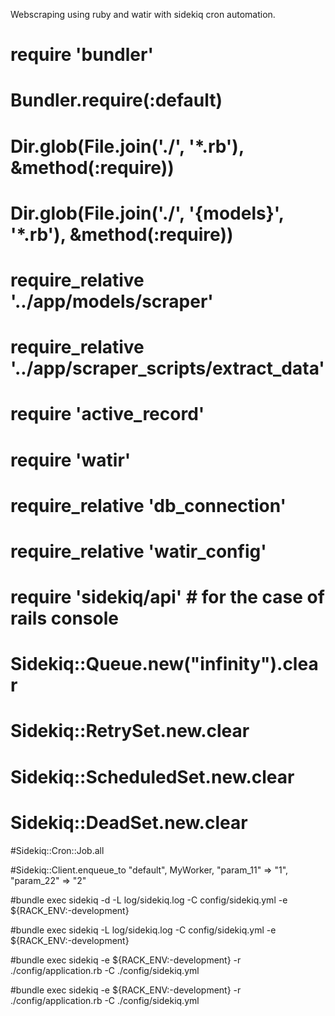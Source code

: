 
Webscraping using ruby and watir with sidekiq cron automation.


# require 'bundler'
# Bundler.require(:default)
# Dir.glob(File.join('./', '*.rb'), &method(:require))
# Dir.glob(File.join('./', '{models}', '*.rb'), &method(:require))
# require_relative '../app/models/scraper'
# require_relative '../app/scraper_scripts/extract_data'

# require 'active_record'
# require 'watir'

# require_relative 'db_connection'
# require_relative 'watir_config'

# require 'sidekiq/api' # for the case of rails console

# Sidekiq::Queue.new("infinity").clear
# Sidekiq::RetrySet.new.clear
# Sidekiq::ScheduledSet.new.clear
# Sidekiq::DeadSet.new.clear

#Sidekiq::Cron::Job.all

#Sidekiq::Client.enqueue_to "default", MyWorker, "param_11" => "1", "param_22" => "2"

#bundle exec sidekiq -d -L log/sidekiq.log -C config/sidekiq.yml -e ${RACK_ENV:-development}

#bundle exec sidekiq -L log/sidekiq.log -C config/sidekiq.yml -e ${RACK_ENV:-development}

#bundle exec sidekiq -e ${RACK_ENV:-development} -r ./config/application.rb -C ./config/sidekiq.yml

#bundle exec sidekiq -e ${RACK_ENV:-development} -r ./config/application.rb -C ./config/sidekiq.yml




